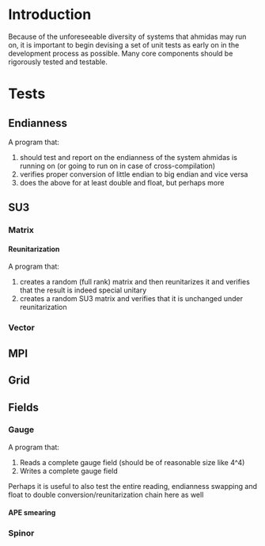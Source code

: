 # Introduction #

Because of the unforeseeable diversity of systems that ahmidas may run on, it is important to begin devising a set of unit tests as early on in the development process as possible. Many core components should be rigorously tested and testable.

# Tests #

## Endianness ##

A program that:
  1. should test and report on the endianness of the system ahmidas is running on (or going to run on in case of cross-compilation)
  1. verifies proper conversion of little endian to big endian and vice versa
  1. does the above for at least double and float, but perhaps more

## SU3 ##

### Matrix ###

#### Reunitarization ####

A program that:
  1. creates a random (full rank) matrix and then reunitarizes it and verifies that the result is indeed special unitary
  1. creates a random SU3 matrix and verifies that it is unchanged under reunitarization

### Vector ###

## MPI ##

## Grid ##

## Fields ##

### Gauge ###

A program that:
  1. Reads a complete gauge field (should be of reasonable size like 4^4)
  1. Writes a complete gauge field

Perhaps it is useful to also test the entire reading, endianness swapping and float to double conversion/reunitarization chain here as well

#### APE smearing ####

### Spinor ###